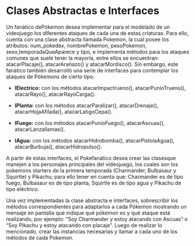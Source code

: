 # **Clases Abstractas e Interfaces**

Un fanático dePókemon desea implementar para el modelado de un videojuego los diferentes ataques de cada una de estas criaturas. Para ello, cuenta con una clase abstracta llamada Pokemon, la cual posee los atributos: num_pokedex, nombrePokemon, pesoPokemon, sexo,temporadaQueAparece y tipo, e implementa métodos para los ataques comunes que suele tener la mayoría, entre ellos se encuentran: atacarPlacaje(), atacarArañazo() y atacarMordisco(). Sin embargo, este fanático también desarrolló una serie de interfaces para contemplar los ataques de Pókemons de cierto tipo:

* **IElectrico:** con los métodos atacarImpactrueno(), atacarPunioTrueno(), atacarRayo(), atacarRayoCarga().


* **IPlanta:** con los métodos atacarParalizar(), atacarDrenaje(), atacarHojaAfilada(), atacarLatigoCepa().


* **IFuego:** con los métodos atacarPunioFuego(), atacarAscuas(), atacarLanzallamas().


* **IAgua:** con los métodos atacarHidrobomba(), atacarPistolaAgua(), atacarBurbuja(), atacarHidropulso().

A partir de estas interfaces, el Pokefanático desea crear las clasesque manejen a los personajes principales del videojuego, los cuales son los pokemons starters de la primera temporada (Charmander, Bulbasaur y Squirtle) y Pikachu; para ello tener en cuenta que: Charmander es de tipo fuego, Bulbasaur es de tipo planta, Squirtle es de tipo agua y Pikachu de tipo eléctrico.

Una vez implementadas la clase abstracta e interfaces, sobrescribir los métodos correspondientes para adaptarlos a cada Pókemon mostrando un mensaje en pantalla que indique qué pókemon es y qué ataque está realizando, por ejemplo: “Soy Charmander y estoy atacando con Ascuas” o “Soy Pikachu y estoy atacando con placaje”. Luego de realizar lo mencionado, crear las instancias necesarias y llamar a cada uno de los métodos de cada Pokemon.